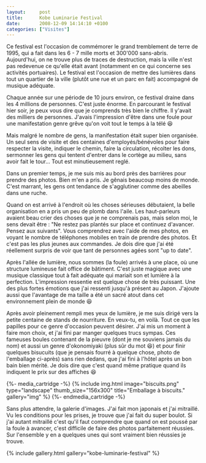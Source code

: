 ```yaml
---
layout:     post
title:      Kobe Luminarie Festival
date:       2008-12-09 14:14:10 +0100
categories: ["Visites"]
---
```


Ce festival est l'occasion de commémorer le grand tremblement de terre de 1995, qui a fait dans les 6 - 7 mille
morts et 300'000 sans-abris. Aujourd'hui, on ne trouve plus de traces de destruction, mais la ville n'est pas
redevenue ce qu'elle était avant (notamment en ce qui concerne ses activités portuaires). Le festival est
l'occasion de mettre des lumières dans tout un quartier de la ville (plutôt une rue et un parc en fait) accompagné
de musique adéquate.

<!--more-->

Chaque année sur une période de 10 jours environ, ce festival draine dans les 4 millions de personnes. C'est juste
énorme. En parcourant le festival hier soir, je peux vous dire que je comprends très bien le chiffre. Il y'avait
des milliers de personnes. J'avais l'impression d'être dans une foule pour une manifestation genre grêve qu'on voit
tout le temps à la télé :laughing:

Mais malgré le nombre de gens, la manifestation était super bien organisée. Un seul sens de visite et des centaines
d'employés/bénévoles pour faire respecter la visite, indiquer le chemin, faire la circulation, récolter les dons,
sermonner les gens qui tentent d'entrer dans le cortège au milieu, sans avoir fait le tour... Tout est
minutieusement reglé.

Dans un premier temps, je me suis mis au bord près des barrières pour prendre des photos. Bien m'en a pris. Je
gênais beaucoup moins de monde. C'est marrant, les gens ont tendance de s'agglutiner comme des abeilles dans une
ruche.

Quand on est arrivé à l'endroit où les choses sérieuses débutaient, la belle organisation en a pris un peu de plomb
dans l'aile. Les haut-parleurs avaient beau crier des choses que je ne comprenais pas, mais selon moi, le sens
devait être : "Ne restez pas plantés sur place et continuez d'avancer. Pensez aux suivants". Vous comprendrez avec
l'aide de mes photos, en voyant le nombre de téléphones mobiles en train de prendre des photos. Et c'est pas les
plus jeunes aux commandes. Je dois dire que j'ai été réellement surpris de voir que tant de personnes agées sont
"up to date".

Après l'allée de lumière, nous sommes (la foule) arrivés à une place, où une structure lumineuse fait office de
bâtiment. C'est juste magique avec une musique classique tout à fait adéquate qui mariait son et lumière à la
perfection. L'impression ressentie est quelque chose de très puissant. Une des plus fortes émotions que j'ai
ressenti jusqu'à présent au Japon. J'ajoute aussi que l'avantage de ma taille a été un sacré atout dans cet
environnement plein de monde :laughing:

Après avoir pleinement rempli mes yeux de lumière, je me suis dirigé vers la petite centaine de stands de
nourriture. En veux-tu, en voilà. Tout ce que les papilles pour ce genre d'occasion peuvent désirer. J'ai mis un
moment à faire mon choix, et j'ai fini par manger quelques trucs sympas. Ces fameuses boules contenant de la
pieuvre (dont je me souviens jamais du nom) et aussi un genre d'okonomiyaki (plus sûr du mot :laughing:) et pour
finir quelques bisucuits (que je pensais fourré à quelque chose, photo de l'emballage ci-après) sans rien dedans,
que j'ai fini à l'hôtel après un bon bain bien mérité. Je dois dire que c'est quand même pratique quand ils
indiquent le prix sur des affiches :laughing:

{%- media_cartridge -%}
{% include img.html
    image="biscuits.png"
    type="landscape"
    thumb_size="156x300"
    title="Emballage à biscuits."
    gallery="img"
%}
{%- endmedia_cartridge -%}

Sans plus attendre, la galerie d'images. J'ai fait mon japonais et j'ai mitraillé. Vu les conditions pour les
prises, je trouve que j'ai fait du super boulot. Si j'ai autant mitraillé c'est qu'il faut comprendre que quand on
est poussé par la foule à avancer, c'est difficile de faire des photos parfaitement réussies. Sur l'ensemble y en a
quelques unes qui sont vraiment bien réussies je trouve.

{% include gallery.html gallery="kobe-luminarie-festival" %}